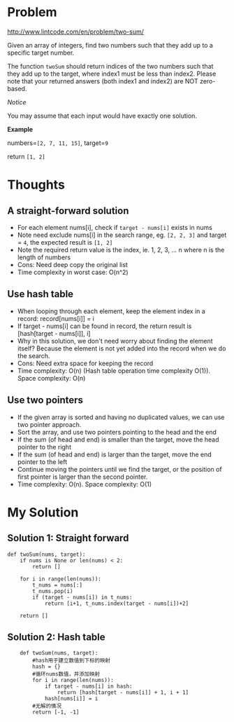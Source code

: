 # Problem

http://www.lintcode.com/en/problem/two-sum/

Given an array of integers, find two numbers such that they add up to a specific target number.

The function ```twoSum``` should return indices of the two numbers such that they add up to the target, where index1 must be less than index2. Please note that your returned answers (both index1 and index2) are NOT zero-based.

*Notice*

You may assume that each input would have exactly one solution.

**Example**

numbers=```[2, 7, 11, 15]```, target=```9```

return ```[1, 2]```

# Thoughts

## A straight-forward solution
- For each element nums[i], check if ```target - nums[i]``` exists in nums
- Note need exclude nums[i] in the search range, eg. ```[2, 2, 3]``` and target = ```4```, the expected result is ```[1, 2]```
- Note the required return value is the index, ie. 1, 2, 3, ... n where n is the length of numbers
- Cons: Need deep copy the original list
- Time complexity in worst case: O(n^2)

## Use hash table
- When looping through each element, keep the element index in a record: record[nums[i]] = i
- If target - nums[i] can be found in record, the return result is [hash[target - nums[i]], i]
- Why in this solution, we don't need worry about finding the element itself? Because the element is not yet added into the record when we do the search.
- Cons: Need extra space for keeping the record
- Time complexity: O(n) (Hash table operation time complexity O(1)). Space complexity: O(n)

## Use two pointers
- If the given array is sorted and having no duplicated values, we can use two pointer approach.
- Sort the array, and use two pointers pointing to the head and the end
- If the sum (of head and end) is smaller than the target, move the head pointer to the right
- If the sum (of head and end) is larger than the target, move the end pointer to the left
- Continue moving the pointers until we find the target, or the position of first pointer is larger than the second pointer.
- Time complexity: O(n). Space complexity: O(1)

# My Solution

## Solution 1: Straight forward

```
def twoSum(nums, target):
    if nums is None or len(nums) < 2:
        return []

    for i in range(len(nums)):
        t_nums = nums[:]
        t_nums.pop(i)
        if (target - nums[i]) in t_nums:
            return [i+1, t_nums.index(target - nums[i])+2]

    return []
```

## Solution 2: Hash table

```
    def twoSum(nums, target):
        #hash用于建立数值到下标的映射
        hash = {}
        #循环nums数值，并添加映射
        for i in range(len(nums)):
            if target - nums[i] in hash:
                return [hash[target - nums[i]] + 1, i + 1]
            hash[nums[i]] = i
        #无解的情况
        return [-1, -1]
```
